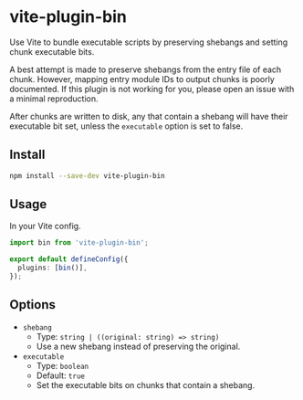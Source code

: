 # vite-plugin-bin

Use Vite to bundle executable scripts by preserving shebangs and setting chunk executable bits.

A best attempt is made to preserve shebangs from the entry file of each chunk. However, mapping entry module IDs to output chunks is poorly documented. If this plugin is not working for you, please open an issue with a minimal reproduction.

After chunks are written to disk, any that contain a shebang will have their executable bit set, unless the `executable` option is set to false.

## Install

```sh
npm install --save-dev vite-plugin-bin
```

## Usage

In your Vite config.

```ts
import bin from 'vite-plugin-bin';

export default defineConfig({
  plugins: [bin()],
});
```

## Options

- `shebang`
  - Type: `string | ((original: string) => string)`
  - Use a new shebang instead of preserving the original.
- `executable`
  - Type: `boolean`
  - Default: `true`
  - Set the executable bits on chunks that contain a shebang.
